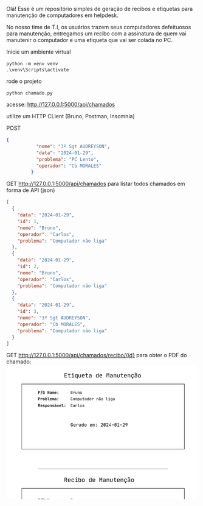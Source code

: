 Olá! Esse é um repositório simples de geração de recibos e etiquetas para manutenção de computadores em helpdesk.

No nosso time de T.I, os usuários trazem seus computadores defeituosos para manutenção, entregamos um recibo com a assinatura de quem vai manutenir o computador e uma etiqueta que vai ser colada no PC.

Inicie um ambiente virtual
```shell
python -m venv venv
.\venv\Scripts\activate
```
rode o projeto
```shell
python chamado.py
```

acesse: http://127.0.0.1:5000/api/chamados

utilize um HTTP CLient (Bruno, Postman, Insomnia)

POST
```json
{
           "nome": "3º Sgt AUDREYSON",
           "data": "2024-01-29",
           "problema": "PC Lento",
           "operador": "Cb MORALES"
         }
```

GET http://127.0.0.1:5000/api/chamados
para listar todos chamados em forma de API (json)
```json
[
  {
    "data": "2024-01-29",
    "id": 1,
    "nome": "Bruno",
    "operador": "Carlos",
    "problema": "Computador não liga"
  },
  {
    "data": "2024-01-29",
    "id": 2,
    "nome": "Bruno",
    "operador": "Carlos",
    "problema": "Computador não liga"
  },
  {
    "data": "2024-01-29",
    "id": 3,
    "nome": "3º Sgt AUDREYSON",
    "operador": "Cb MORALES",
    "problema": "Computador não liga"
  }
]
```

GET http://127.0.0.1:5000/api/chamados/recibo/{id} para obter o PDF do chamado:
![alt text](image.png)